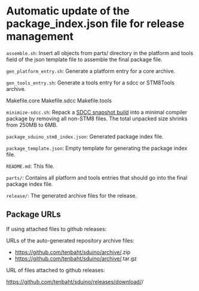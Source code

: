# Automatic update of the package_index.json file for release management

`assemble.sh`: Insert all objects from parts/ directory in the platform and
tools field of the json template file to assemble the final package file.

`gen_platform_entry.sh`: Generate a platform entry for a core archive.

`gen_tools_entry.sh`: Generate a tools entry for a sdcc or STM8Tools
archive.

Makefile.core
Makefile.sdcc
Makefile.tools

`minimize-sdcc.sh`: Repack a [SDCC snapshot
build](http://sdcc.sourceforge.net/snap.php) into a minimal compiler package
by removing all non-STM8 files. The total unpacked size shrinks from 250MB
to 6MB.

`package_sduino_stm8_index.json`: Generated package index file.

`package_template.json`: Empty template for generating the package index
file.

`README.md`: This file.

`parts/`: Contains all platform and tools entries that should go into the
final package index file.

`release/`: The generated archive files for the release.



## Package URLs

If using attached files to github releases:

URLs of the auto-generated repository archive files: 

- https://github.com/tenbaht/sduino/archive/<tagname>.zip
- https://github.com/tenbaht/sduino/archive/<tagname>.tar.gz

URL of files attached to github releases:

https://github.com/tenbaht/sduino/releases/download/<tagname>/<filename>
